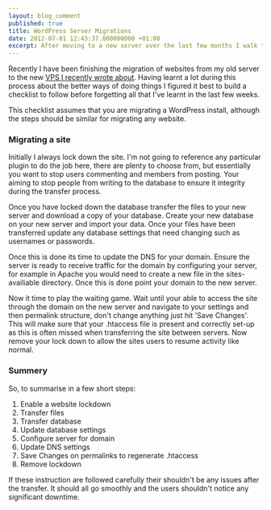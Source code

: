 ```yaml
---
layout: blog_comment
published: true
title: WordPress Server Migrations
date: 2012-07-01 12:43:37.000000000 +01:00
excerpt: After moving to a new server over the last few months I walk through a "bullet-proof" set of steps to migrate WordPress installations between servers with minimal downtime. 
---
```

Recently I have been finishing the migration of websites from my old server to the new [VPS I recently wrote about](http://danielgroves.net/2012/06/starting-out-with-a-vps/). Having learnt a lot during this process about the better ways of doing things I figured it best to build a checklist to follow before forgetting all that I've learnt in the last few weeks.

This checklist assumes that you are migrating a WordPress install, although the steps should be similar for migrating any website.

### Migrating a site

Initially I always lock down the site. I'm not going to reference any particular plugin to do the job here, there are plenty to choose from, but essentially you want to stop users commenting and members from posting. Your aiming to stop people from writing to the database to ensure it integrity during the transfer process.

Once you have locked down the database transfer the files to your new server and download a copy of your database. Create your new database on your new server and import your data. Once your files have been transferred update any database settings that need changing such as usernames or passwords.

Once this is done its time to update the DNS for your domain. Ensure the server is ready to receive traffic for the domain by configuring your server, for example in Apache you would need to create a new file in the sites-availiable directory. Once this is done point your domain to the new server.

Now it time to play the waiting game. Wait until your able to access the site through the domain on the new server and navigate to your settings and then permalink structure, don't change anything just hit 'Save Changes'. This will make sure that your .htaccess file is present and correctly set-up as this is often missed when transferring the site between servers. Now remove your lock down to allow the sites users to resume activity like normal.

### Summery

So, to summarise in a few short steps:

1) Enable a website lockdown
1) Transfer files
1) Transfer database
1) Update database settings
1) Configure server for domain
1) Update DNS settings
1) Save Changes on permalinks to regenerate .htaccess
1) Remove lockdown

If these instruction are followed carefully their shouldn't be any issues after the transfer. It should all go smoothly and the users shouldn't notice any significant downtime.
